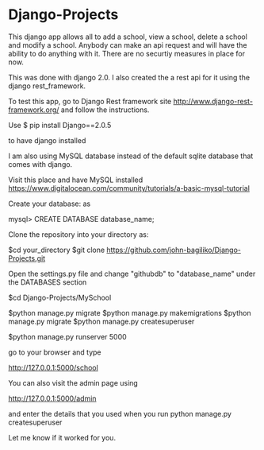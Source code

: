 # Django-Projects
This django app allows all to add a school, view a school, 
delete a school and  modify a school. Anybody can 
make an api request and will have the ability to do anything with it.
There are no securtiy measures in place for now.

This was done with django 2.0.
 I also created the a rest api for it using the django rest_framework.

To test this app, go to Django Rest framework site
http://www.django-rest-framework.org/
and follow the instructions.

Use 
$ pip install Django==2.0.5 

to have django installed

I am also using MySQL database instead of the default sqlite database that 
comes with django.

Visit this place and have MySQL installed
https://www.digitalocean.com/community/tutorials/a-basic-mysql-tutorial

Create your database:
as

mysql> CREATE DATABASE database_name;

Clone the repository into your directory as:

$cd your_directory
$git clone https://github.com/john-bagiliko/Django-Projects.git

Open the settings.py file and change "githubdb" to "database_name" 
under the DATABASES section

$cd Django-Projects/MySchool

$python manage.py migrate
$python manage.py makemigrations
$python manage.py migrate
$python manage.py createsuperuser

$python manage.py runserver 5000

go to your browser and type 

 http://127.0.0.1:5000/school
 
You can also visit the admin page using

http://127.0.0.1:5000/admin

and enter the details that you used when you run python manage.py createsuperuser

Let me know if it worked for you.
